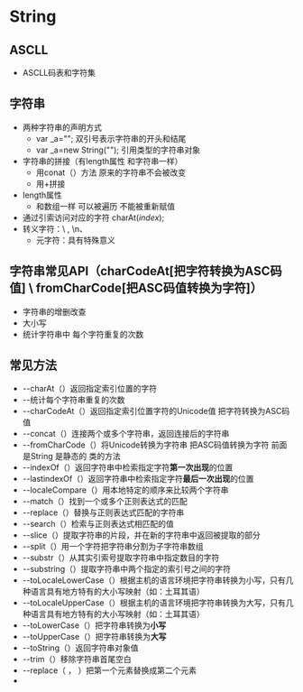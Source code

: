 # String

## ASCLL

- ASCLL码表和字符集

## 字符串

- 两种字符串的声明方式
  - var  _a="";  双引号表示字符串的开头和结尾
  - var  _a=new String("");  引用类型的字符串对象
- 字符串的拼接（有length属性    和字符串一样）
  - 用conat（）方法     原来的字符串不会被改变
  - 用+拼接  
- length属性
  - 和数组一样     可以被遍历     不能被重新赋值
- 通过引索访问对应的字符   charAt(_index_);
- 转义字符：\ , \n、
  - 元字符：具有特殊意义

## 字符串常见API（charCodeAt[把字符转换为ASC码值] \ fromCharCode[把ASC码值转换为字符]）

- 字符串的增删改查
- 大小写
- 统计字符串中 每个字符重复的次数

## 常见方法

- --charAt（）返回指定索引位置的字符
- --统计每个字符串重复的次数
- --charCodeAt（）返回指定索引位置字符的Unicode值   把字符转换为ASC码值
- --concat（）连接两个或多个字符串，返回连接后的字符串
- --fromCharCode（）将Unicode转换为字符串     把ASC码值转换为字符   前面是String   是静态的 类的方法
- --indexOf（）返回字符串中检索指定字符**第一次出现**的位置
- --lastindexOf（）返回字符串中检索指定字符**最后一次出现**的位置
- --localeCompare（）用本地特定的顺序来比较两个字符串
- --match（）找到一个或多个正则表达式的匹配
- --replace（）替换与正则表达式匹配的字符串
- --search（）检索与正则表达式相匹配的值
- --slice（）提取字符串的片段，并在新的字符串中返回被提取的部分
- --split（）用一个字符把字符串分割为子字符串数组
- --substr（）从其实引索号提取字符串中指定数目的字符
- --substring（）提取字符串中两个指定的索引号之间的字符
- --toLocaleLowerCase（）根据主机的语言环境把字符串转换为小写，只有几种语言具有地方特有的大小写映射（如：土耳其语）
- --toLocaleUpperCase（）根据主机的语言环境把字符串转换为大写，只有几种语言具有地方特有的大小写映射（如：土耳其语）
- --toLowerCase（）把字符串转换为**小写**
- --toUpperCase（）把字符串转换为**大写**
- --toString（）返回字符串对象值
- --trim（）移除字符串首尾空白
- --replace（ ， ）把第一个元素替换成第二个元素
- 


